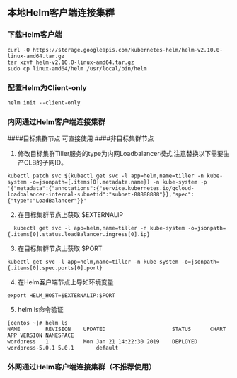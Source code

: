 ## 本地Helm客户端连接集群
### 下载Helm客户端
```
curl -O https://storage.googleapis.com/kubernetes-helm/helm-v2.10.0-linux-amd64.tar.gz
tar xzvf helm-v2.10.0-linux-amd64.tar.gz
sudo cp linux-amd64/helm /usr/local/bin/helm
```
### 配置Helm为Client-only
```
helm init --client-only
```

### 内网通过Helm客户端连接集群

####目标集群节点
可直接使用
####非目标集群节点
1. 修改目标集群Tiller服务的type为内网Loadbalancer模式,注意替换以下需要生产CLB的子网ID。
```
kubectl patch svc $(kubectl get svc -l app=helm,name=tiller -n kube-system -o=jsonpath={.items[0].metadata.name}) -n kube-system -p '{"metadata":{"annotations":{"service.kubernetes.io/qcloud-loadbalancer-internal-subnetid":"subnet-88888888"}},"spec":{"type":"LoadBalancer"}}'
```

2. 在目标集群节点上获取 $EXTERNALIP
```
  kubectl get svc -l app=helm,name=tiller -n kube-system -o=jsonpath={.items[0].status.loadBalancer.ingress[0].ip}
```
3. 在目标集群节点上获取 $PORT
```
kubectl get svc -l app=helm,name=tiller -n kube-system -o=jsonpath={.items[0].spec.ports[0].port}
```
4. 在Helm客户端节点上导如环境变量
```
export HELM_HOST=$EXTERNALIP:$PORT
```
5. helm ls命令验证

```
[centos ~]# helm ls
NAME     	REVISION	UPDATED                 	STATUS  	CHART          	APP VERSION	NAMESPACE
wordpress	1       	Mon Jan 21 14:22:30 2019	DEPLOYED	wordpress-5.0.1	5.0.1      	default
```

### 外网通过Helm客户端连接集群（不推荐使用）
